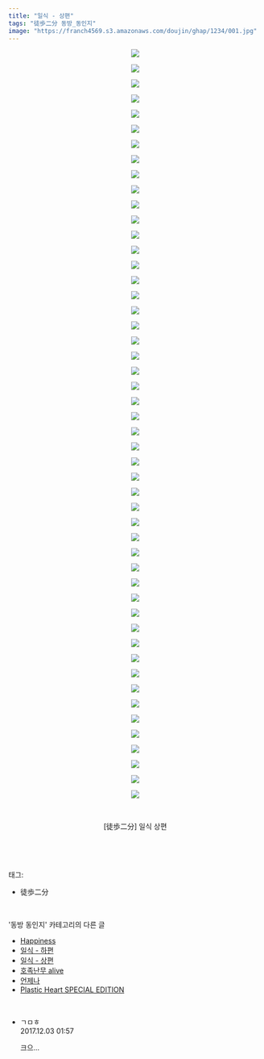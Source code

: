 ```yaml
---
title: "일식 - 상편"
tags: "徒歩二分 동방_동인지"
image: "https://franch4569.s3.amazonaws.com/doujin/ghap/1234/001.jpg"
---
```

<div class="article">
<p style="text-align: center; clear: none; float: none;"><img src="{{ site.imgserver2 }}/ghap/1234/001.jpg"/></p>
<p style="text-align: center; clear: none; float: none;"><img src="{{ site.imgserver2 }}/ghap/1234/002.jpg"/></p>
<p style="text-align: center; clear: none; float: none;"><img src="{{ site.imgserver2 }}/ghap/1234/003.jpg"/></p>
<p style="text-align: center; clear: none; float: none;"><img src="{{ site.imgserver2 }}/ghap/1234/004.jpg"/></p>
<p style="text-align: center; clear: none; float: none;"><img src="{{ site.imgserver2 }}/ghap/1234/005.jpg"/></p>
<p style="text-align: center; clear: none; float: none;"><img src="{{ site.imgserver2 }}/ghap/1234/006.jpg"/></p>
<p style="text-align: center; clear: none; float: none;"><img src="{{ site.imgserver2 }}/ghap/1234/007.jpg"/></p>
<p style="text-align: center; clear: none; float: none;"><img src="{{ site.imgserver2 }}/ghap/1234/008.jpg"/></p>
<p style="text-align: center; clear: none; float: none;"><img src="{{ site.imgserver2 }}/ghap/1234/009.jpg"/></p>
<p style="text-align: center; clear: none; float: none;"><img src="{{ site.imgserver2 }}/ghap/1234/010.jpg"/></p>
<p style="text-align: center; clear: none; float: none;"><img src="{{ site.imgserver2 }}/ghap/1234/011.jpg"/></p>
<p style="text-align: center; clear: none; float: none;"><img src="{{ site.imgserver2 }}/ghap/1234/012.jpg"/></p>
<p style="text-align: center; clear: none; float: none;"><img src="{{ site.imgserver2 }}/ghap/1234/013.jpg"/></p>
<p style="text-align: center; clear: none; float: none;"><img src="{{ site.imgserver2 }}/ghap/1234/014.jpg"/></p>
<p style="text-align: center; clear: none; float: none;"><img src="{{ site.imgserver2 }}/ghap/1234/015.jpg"/></p>
<p style="text-align: center; clear: none; float: none;"><img src="{{ site.imgserver2 }}/ghap/1234/016.jpg"/></p>
<p style="text-align: center; clear: none; float: none;"><img src="{{ site.imgserver2 }}/ghap/1234/017.jpg"/></p>
<p style="text-align: center; clear: none; float: none;"><img src="{{ site.imgserver2 }}/ghap/1234/018.jpg"/></p>
<p style="text-align: center; clear: none; float: none;"><img src="{{ site.imgserver2 }}/ghap/1234/019.jpg"/></p>
<p style="text-align: center; clear: none; float: none;"><img src="{{ site.imgserver2 }}/ghap/1234/020.jpg"/></p>
<p style="text-align: center; clear: none; float: none;"><img src="{{ site.imgserver2 }}/ghap/1234/021.jpg"/></p>
<p style="text-align: center; clear: none; float: none;"><img src="{{ site.imgserver2 }}/ghap/1234/022.jpg"/></p>
<p style="text-align: center; clear: none; float: none;"><img src="{{ site.imgserver2 }}/ghap/1234/023.jpg"/></p>
<p style="text-align: center; clear: none; float: none;"><img src="{{ site.imgserver2 }}/ghap/1234/024.jpg"/></p>
<p style="text-align: center; clear: none; float: none;"><img src="{{ site.imgserver2 }}/ghap/1234/025.jpg"/></p>
<p style="text-align: center; clear: none; float: none;"><img src="{{ site.imgserver2 }}/ghap/1234/026.jpg"/></p>
<p style="text-align: center; clear: none; float: none;"><img src="{{ site.imgserver2 }}/ghap/1234/027.jpg"/></p>
<p style="text-align: center; clear: none; float: none;"><img src="{{ site.imgserver2 }}/ghap/1234/028.jpg"/></p>
<p style="text-align: center; clear: none; float: none;"><img src="{{ site.imgserver2 }}/ghap/1234/029.jpg"/></p>
<p style="text-align: center; clear: none; float: none;"><img src="{{ site.imgserver2 }}/ghap/1234/030.jpg"/></p>
<p style="text-align: center; clear: none; float: none;"><img src="{{ site.imgserver2 }}/ghap/1234/031.jpg"/></p>
<p style="text-align: center; clear: none; float: none;"><img src="{{ site.imgserver2 }}/ghap/1234/032.jpg"/></p>
<p style="text-align: center; clear: none; float: none;"><img src="{{ site.imgserver2 }}/ghap/1234/033.jpg"/></p>
<p style="text-align: center; clear: none; float: none;"><img src="{{ site.imgserver2 }}/ghap/1234/034.jpg"/></p>
<p style="text-align: center; clear: none; float: none;"><img src="{{ site.imgserver2 }}/ghap/1234/035.jpg"/></p>
<p style="text-align: center; clear: none; float: none;"><img src="{{ site.imgserver2 }}/ghap/1234/036.jpg"/></p>
<p style="text-align: center; clear: none; float: none;"><img src="{{ site.imgserver2 }}/ghap/1234/037.jpg"/></p>
<p style="text-align: center; clear: none; float: none;"><img src="{{ site.imgserver2 }}/ghap/1234/038.jpg"/></p>
<p style="text-align: center; clear: none; float: none;"><img src="{{ site.imgserver2 }}/ghap/1234/039.jpg"/></p>
<p style="text-align: center; clear: none; float: none;"><img src="{{ site.imgserver2 }}/ghap/1234/040.jpg"/></p>
<p style="text-align: center; clear: none; float: none;"><img src="{{ site.imgserver2 }}/ghap/1234/041.jpg"/></p>
<p style="text-align: center; clear: none; float: none;"><img src="{{ site.imgserver2 }}/ghap/1234/042.jpg"/></p>
<p style="text-align: center; clear: none; float: none;"><img src="{{ site.imgserver2 }}/ghap/1234/043.jpg"/></p>
<p style="text-align: center; clear: none; float: none;"><img src="{{ site.imgserver2 }}/ghap/1234/044.jpg"/></p>
<p style="text-align: center; clear: none; float: none;"><img src="{{ site.imgserver2 }}/ghap/1234/045.jpg"/></p>
<p style="text-align: center; clear: none; float: none;"><img src="{{ site.imgserver2 }}/ghap/1234/046.jpg"/></p>
<p style="text-align: center; clear: none; float: none;"><img src="{{ site.imgserver2 }}/ghap/1234/047.jpg"/></p>
<p style="text-align: center; clear: none; float: none;"><img src="{{ site.imgserver2 }}/ghap/1234/048.jpg"/></p>
<p style="text-align: center; clear: none; float: none;"><img src="{{ site.imgserver2 }}/ghap/1234/049.jpg"/></p>
<p style="text-align: center; clear: none; float: none;"><img src="{{ site.imgserver2 }}/ghap/1234/050.jpg"/></p>
<p style="text-align: center; clear: none; float: none;"><br/></p>
<p style="text-align: center; clear: none; float: none;">[徒歩二分] 일식 상편</p>
<p><br/></p>
</div><br/>
<div class="tagTrail">
<p>태그: </p>
<ul>
<li>徒歩二分</li>
</ul>
</div><br/>
<div class="another">
<p>'동방 동인지' 카테고리의 다른 글</p>
<ul>
<li><a href="/ghap_1236">Happiness</a></li>
<li><a href="/ghap_1235">일식 - 하편</a></li>
<li><a href="/ghap_1234">일식 - 상편</a></li>
<li><a href="/ghap_1232">호족난무 alive</a></li>
<li><a href="/ghap_1231">언제나</a></li>
<li><a href="/ghap_1230">Plastic Heart SPECIAL EDITION</a></li>
</ul>
</div><br/>
<div class="cb_module cb_fluid">
<div class="cb_wrt cb_profile">
<div class="comment">
<ul>
<li class="cb_thumb_off" id="comment15143320">
<div class="cb_comment_area">
<div class="cb_info_area">
<div class="cb_section">
<span class="cb_nick_name">ㄱㅁㅎ</span>
</div>
<div class="cb_section">
<span class="cb_date">2017.12.03 01:57 </span>
</div>
</div>
<div class="cb_dsc_comment">
<p class="cb_dsc">
											크으...
										</p>
</div>
</div></li>
</ul>
</div>
</div><!-- commentList close -->
</div><br/>
